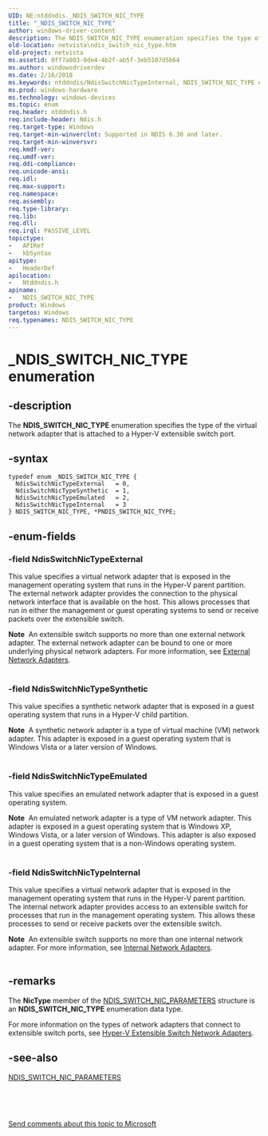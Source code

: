 ```yaml
---
UID: NE:ntddndis._NDIS_SWITCH_NIC_TYPE
title: "_NDIS_SWITCH_NIC_TYPE"
author: windows-driver-content
description: The NDIS_SWITCH_NIC_TYPE enumeration specifies the type of the virtual network adapter that is attached to a Hyper-V extensible switch port.
old-location: netvista\ndis_switch_nic_type.htm
old-project: netvista
ms.assetid: 0ff7a803-9de4-4b2f-ab5f-3eb5107d5b64
ms.author: windowsdriverdev
ms.date: 2/16/2018
ms.keywords: ntddndis/NdisSwitchNicTypeInternal, NDIS_SWITCH_NIC_TYPE enumeration [Network Drivers Starting with Windows Vista], PNDIS_SWITCH_NIC_TYPE enumeration pointer [Network Drivers Starting with Windows Vista], ntddndis/NDIS_SWITCH_NIC_TYPE, NdisSwitchNicTypeExternal, NdisSwitchNicTypeInternal, _NDIS_SWITCH_NIC_TYPE, ntddndis/NdisSwitchNicTypeExternal, PNDIS_SWITCH_NIC_TYPE, netvista.ndis_switch_nic_type, ntddndis/NdisSwitchNicTypeSynthetic, NdisSwitchNicTypeSynthetic, NDIS_SWITCH_NIC_TYPE, ntddndis/PNDIS_SWITCH_NIC_TYPE, NdisSwitchNicTypeEmulated, ntddndis/NdisSwitchNicTypeEmulated
ms.prod: windows-hardware
ms.technology: windows-devices
ms.topic: enum
req.header: ntddndis.h
req.include-header: Ndis.h
req.target-type: Windows
req.target-min-winverclnt: Supported in NDIS 6.30 and later.
req.target-min-winversvr: 
req.kmdf-ver: 
req.umdf-ver: 
req.ddi-compliance: 
req.unicode-ansi: 
req.idl: 
req.max-support: 
req.namespace: 
req.assembly: 
req.type-library: 
req.lib: 
req.dll: 
req.irql: PASSIVE_LEVEL
topictype:
-	APIRef
-	kbSyntax
apitype:
-	HeaderDef
apilocation:
-	Ntddndis.h
apiname:
-	NDIS_SWITCH_NIC_TYPE
product: Windows
targetos: Windows
req.typenames: NDIS_SWITCH_NIC_TYPE
---
```


# _NDIS_SWITCH_NIC_TYPE enumeration


## -description


The <b>NDIS_SWITCH_NIC_TYPE</b> enumeration specifies the type of the virtual network adapter that is attached to a Hyper-V extensible switch port.




## -syntax


````
typedef enum _NDIS_SWITCH_NIC_TYPE { 
  NdisSwitchNicTypeExternal   = 0,
  NdisSwitchNicTypeSynthetic  = 1,
  NdisSwitchNicTypeEmulated   = 2,
  NdisSwitchNicTypeInternal   = 3
} NDIS_SWITCH_NIC_TYPE, *PNDIS_SWITCH_NIC_TYPE;
````


## -enum-fields




### -field NdisSwitchNicTypeExternal

This value specifies a virtual network adapter that is exposed in the management operating system that runs in the Hyper-V parent partition. The external network adapter provides the connection to the  physical network interface that is available on the host. This allows processes that run in either the management or guest operating systems to send or receive packets over the extensible switch.

<div class="alert"><b>Note</b>  An extensible switch supports no more than one external network adapter. The external network adapter can be bound to one or more underlying physical network adapters. For more information, see <a href="https://docs.microsoft.com/en-us/windows-hardware/drivers/network/external-network-adapters">External Network Adapters</a>.</div>
<div> </div>

### -field NdisSwitchNicTypeSynthetic

This value specifies a synthetic network adapter that is exposed in a guest operating system that runs in a Hyper-V child partition.

<div class="alert"><b>Note</b>  A synthetic network adapter is a type of virtual machine (VM) network adapter. This adapter is exposed in a guest operating system that is Windows Vista or a later version of Windows.</div>
<div> </div>

### -field NdisSwitchNicTypeEmulated

This value specifies an emulated network adapter that is exposed in a guest operating system.

<div class="alert"><b>Note</b>  An emulated network adapter is a type of VM network adapter. This adapter is exposed in a guest operating system that is Windows XP, Windows Vista, or a later version of Windows. This adapter is also exposed in a guest operating system that is a non-Windows operating system.</div>
<div> </div>

### -field NdisSwitchNicTypeInternal

This value specifies a virtual network adapter that is exposed in the management operating system that runs in the Hyper-V parent partition. The internal network adapter provides access to an extensible switch for processes that run in the management operating system. This allows these processes to send or receive packets over the extensible switch.

<div class="alert"><b>Note</b>  An extensible switch supports no more than one internal network adapter. For more information, see <a href="https://msdn.microsoft.com/4E4B0EC9-8E4C-47FC-B608-EC6D18367A79">Internal Network Adapters</a>.</div>
<div> </div>

## -remarks



The <b>NicType</b> member of the <a href="..\ntddndis\ns-ntddndis-_ndis_switch_nic_parameters.md">NDIS_SWITCH_NIC_PARAMETERS</a> structure is an <b>NDIS_SWITCH_NIC_TYPE</b> enumeration data type. 



For more information on the types of network adapters that connect to extensible switch ports, see <a href="https://msdn.microsoft.com/30FBB908-74C1-480B-8DA7-B1334964BF53">Hyper-V Extensible Switch Network Adapters</a>.






## -see-also

<a href="..\ntddndis\ns-ntddndis-_ndis_switch_nic_parameters.md">NDIS_SWITCH_NIC_PARAMETERS</a>



<b></b>



 

 

<a href="mailto:wsddocfb@microsoft.com?subject=Documentation%20feedback [netvista\netvista]:%20NDIS_SWITCH_NIC_TYPE enumeration%20 RELEASE:%20(2/16/2018)&amp;body=%0A%0APRIVACY STATEMENT%0A%0AWe use your feedback to improve the documentation. We don't use your email address for any other purpose, and we'll remove your email address from our system after the issue that you're reporting is fixed. While we're working to fix this issue, we might send you an email message to ask for more info. Later, we might also send you an email message to let you know that we've addressed your feedback.%0A%0AFor more info about Microsoft's privacy policy, see http://privacy.microsoft.com/en-us/default.aspx." title="Send comments about this topic to Microsoft">Send comments about this topic to Microsoft</a>


